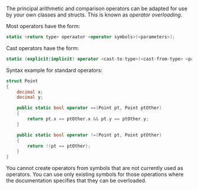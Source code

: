 The principal arithmetic and comparison operators can be adapted for use by your own classes and structs. This is known as _operator overloading_.

Most operators have the form:

```csharp
static <return type> operaator <operator symbols>(<parameters>);
```

Cast operators have the form:

```csharp
static (explicit|implicit) operator <cast-to-type>(<cast-from-type> <parameter name>);
```

Syntax example for standard operators:

```csharp
struct Point
{
    decimal x;
    decimal y;

    public static bool operator ==(Point pt, Point ptOther)
    {
        return pt.x == ptOther.x && pt.y == ptOther.y;
    }

    public static bool operator !=(Point pt, Point ptOther)
    {
        return !(pt == ptOther);
    }
}
```

You cannot create operators from symbols that are not currently used as operators. You can use only existing symbols for those operations where the documentation specifies that they can be overloaded.

